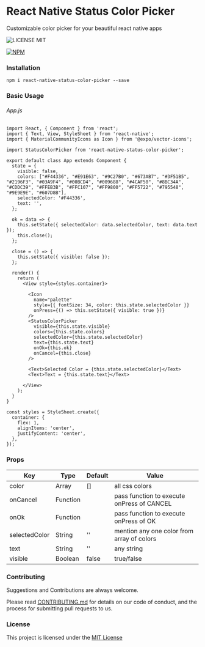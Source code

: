 # React Native Status Color Picker

Customizable color picker for your beautiful react native apps

![LICENSE MIT](https://img.shields.io/badge/license-MIT-brightgreen.svg)

[![NPM](https://nodei.co/npm/react-native-status-color-picker.png?downloads=true&downloadRank=true&stars=true)](https://nodei.co/npm/react-native-status-color-picker/)

### Installation
```
npm i react-native-status-color-picker --save
```

### Basic Usage
###### App.js
```
import React, { Component } from 'react';
import { Text, View, StyleSheet } from 'react-native';
import { MaterialCommunityIcons as Icon } from '@expo/vector-icons';

import StatusColorPicker from 'react-native-status-color-picker';

export default class App extends Component {
  state = {
    visible: false,
    colors: ["#F44336", "#E91E63", "#9C27B0", "#673AB7", "#3F51B5", "#2196F3", "#03A9F4", "#00BCD4", "#009688", "#4CAF50", "#8BC34A", "#CDDC39", "#FFEB3B", "#FFC107", "#FF9800", "#FF5722", "#795548", "#9E9E9E", "#607D8B"],
    selectedColor: '#F44336',
    text: '',
  };

  ok = data => {
    this.setState({ selectedColor: data.selectedColor, text: data.text });
    this.close();
  };

  close = () => {
    this.setState({ visible: false });
  };

  render() {
    return (
      <View style={styles.container}>
        
        <Icon
          name="palette"
          style={{ fontSize: 34, color: this.state.selectedColor }}
          onPress={() => this.setState({ visible: true })}
        />
        <StatusColorPicker
          visible={this.state.visible}
          colors={this.state.colors}
          selectedColor={this.state.selectedColor}
          text={this.state.text}
          onOk={this.ok}
          onCancel={this.close}
        />

        <Text>Selected Color = {this.state.selectedColor}</Text>
        <Text>Text = {this.state.text}</Text>
        
      </View>
    );
  }
}

const styles = StyleSheet.create({
  container: {
    flex: 1,
    alignItems: 'center',
    justifyContent: 'center',
  },
});
```

### Props
Key | Type | Default | Value
--- | --- | --- | --- 
color | Array | [] | all css colors
onCancel | Function | | pass function to execute onPress of CANCEL
onOk | Function | | pass function to execute onPress of OK
selectedColor | String | '' | mention any one color from array of colors
text | String | '' | any string
visible | Boolean | false | true/false

### Contributing

Suggestions and Contributions are always welcome. 

Please read [CONTRIBUTING.md](https://gist.github.com/PurpleBooth/b24679402957c63ec426) for details on our code of conduct, and the process for submitting pull requests to us.

### License
This project is licensed under the [MIT License](https://github.com/ThakurBallary/react-native-status-color-picker/blob/master/LICENSE)
